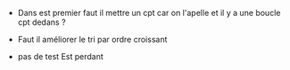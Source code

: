  - Dans est premier faut il mettre un cpt car on l'apelle et il y a une boucle cpt dedans ? 

 - Faut il améliorer le tri par ordre croissant 
 - pas de test Est perdant